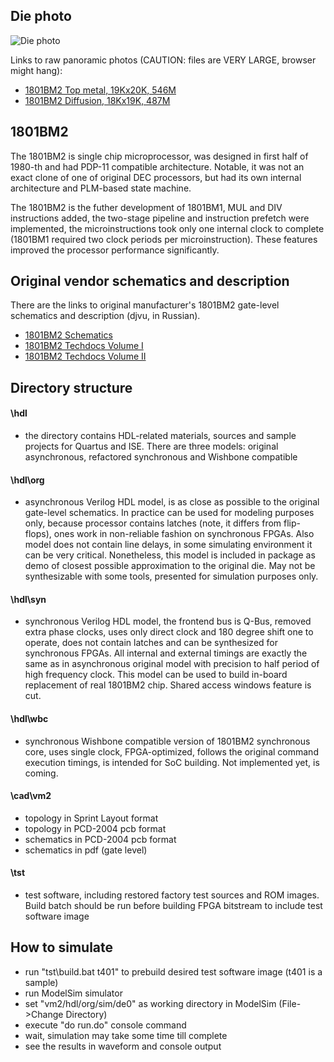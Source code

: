 ## Die photo

![Die photo](/vm2/img/vm2a.jpg)

Links to raw panoramic photos (CAUTION: files are VERY LARGE, browser might hang):
- [1801BM2 Top metal, 19Kx20K, 546M](http://www.1801bm1.com/files/retro/1801/images/vm2a-met.jpg)
- [1801BM2 Diffusion, 18Kx19K, 487M](http://www.1801bm1.com/files/retro/1801/images/vm2a-dif.jpg)

## 1801BM2

The 1801BM2 is single chip microprocessor, was designed in first half of 1980-th and
had PDP-11 compatible architecture. Notable, it was not an exact clone of one of original
DEC processors, but had its own internal architecture and PLM-based state machine. 

The 1801BM2 is the futher development of 1801BM1, MUL and DIV instructions added, the
two-stage pipeline and instruction prefetch were implemented, the microinstructions
took only one internal clock to complete (1801BM1 required two clock periods per
microinstruction). These features improved the processor performance significantly.

## Original vendor schematics and description
There are the links to original manufacturer's 1801BM2 gate-level schematics and description (djvu, in Russian).
- [1801BM2 Schematics](http://www.1801bm1.com/files/retro/1801/vm2/Doc/1801BM2_schematics.djvu)
- [1801BM2 Techdocs Volume I](http://www.1801bm1.com/files/retro/1801/vm2/Doc/1801BM2_description_vol1.djvu)
- [1801BM2 Techdocs Volume II](http://www.1801bm1.com/files/retro/1801/vm2/Doc/1801BM2_description_vol2.djvu)

## Directory structure
#### \hdl
- the directory contains HDL-related materials, sources and sample projects for Quartus and ISE.
There are three models: original asynchronous, refactored synchronous and Wishbone compatible

#### \hdl\org
- asynchronous Verilog HDL model, is as close as possible to the original gate-level schematics.
In practice can be used for modeling purposes only, because processor contains latches (note,
it differs from flip-flops), ones work in non-reliable fashion on synchronous FPGAs. Also model
does not contain line delays, in some simulating environment it can be very critical. Nonetheless,
this model is included in package as demo of closest possible approximation to the original die.
May not be synthesizable with some tools, presented for simulation purposes only.

#### \hdl\syn
- synchronous Verilog HDL model, the frontend bus is Q-Bus, removed extra phase clocks, uses only
direct clock and 180 degree shift one to operate, does not contain latches and can be synthesized
for synchronous FPGAs. All internal and external timings are exactly the same as in asynchronous
original model with precision to half period of high frequency clock. This model can be used
to build in-board replacement of real 1801BM2 chip. Shared access windows feature is cut.

#### \hdl\wbc
- synchronous Wishbone compatible version of 1801BM2 synchronous core, uses single clock,
FPGA-optimized, follows the original command execution timings, is intended for SoC building.
Not implemented yet, is coming.

#### \cad\vm2    
- topology in Sprint Layout format
- topology in PCD-2004 pcb format
- schematics in PCD-2004 pcb format
- schematics in pdf (gate level)

#### \tst
- test software, including restored factory test sources and ROM images. Build batch should
be run before building FPGA bitstream to include test software image

## How to simulate
- run "tst\build.bat t401" to prebuild desired test software image (t401 is a sample)
- run ModelSim simulator
- set "vm2/hdl/org/sim/de0" as working directory in ModelSim (File->Change Directory)
- execute "do run.do" console command
- wait, simulation may take some time till complete
- see the results in waveform and console output

